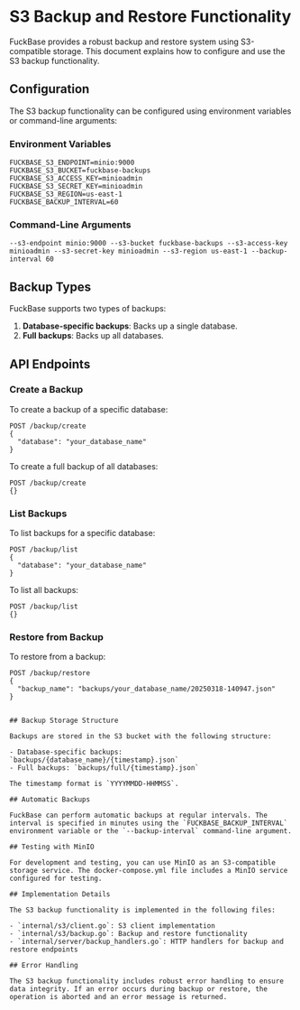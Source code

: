 # S3 Backup and Restore Functionality

FuckBase provides a robust backup and restore system using S3-compatible storage. This document explains how to configure and use the S3 backup functionality.

## Configuration

The S3 backup functionality can be configured using environment variables or command-line arguments:

### Environment Variables

```
FUCKBASE_S3_ENDPOINT=minio:9000
FUCKBASE_S3_BUCKET=fuckbase-backups
FUCKBASE_S3_ACCESS_KEY=minioadmin
FUCKBASE_S3_SECRET_KEY=minioadmin
FUCKBASE_S3_REGION=us-east-1
FUCKBASE_BACKUP_INTERVAL=60
```

### Command-Line Arguments

```
--s3-endpoint minio:9000 --s3-bucket fuckbase-backups --s3-access-key minioadmin --s3-secret-key minioadmin --s3-region us-east-1 --backup-interval 60
```

## Backup Types

FuckBase supports two types of backups:

1. **Database-specific backups**: Backs up a single database.
2. **Full backups**: Backs up all databases.

## API Endpoints

### Create a Backup

To create a backup of a specific database:

```
POST /backup/create
{
  "database": "your_database_name"
}
```

To create a full backup of all databases:

```
POST /backup/create
{}
```

### List Backups

To list backups for a specific database:

```
POST /backup/list
{
  "database": "your_database_name"
}
```

To list all backups:

```
POST /backup/list
{}
```

### Restore from Backup

To restore from a backup:
```
POST /backup/restore
{
  "backup_name": "backups/your_database_name/20250318-140947.json"
}
```
```

## Backup Storage Structure

Backups are stored in the S3 bucket with the following structure:

- Database-specific backups: `backups/{database_name}/{timestamp}.json`
- Full backups: `backups/full/{timestamp}.json`

The timestamp format is `YYYYMMDD-HHMMSS`.

## Automatic Backups

FuckBase can perform automatic backups at regular intervals. The interval is specified in minutes using the `FUCKBASE_BACKUP_INTERVAL` environment variable or the `--backup-interval` command-line argument.

## Testing with MinIO

For development and testing, you can use MinIO as an S3-compatible storage service. The docker-compose.yml file includes a MinIO service configured for testing.

## Implementation Details

The S3 backup functionality is implemented in the following files:

- `internal/s3/client.go`: S3 client implementation
- `internal/s3/backup.go`: Backup and restore functionality
- `internal/server/backup_handlers.go`: HTTP handlers for backup and restore endpoints

## Error Handling

The S3 backup functionality includes robust error handling to ensure data integrity. If an error occurs during backup or restore, the operation is aborted and an error message is returned.